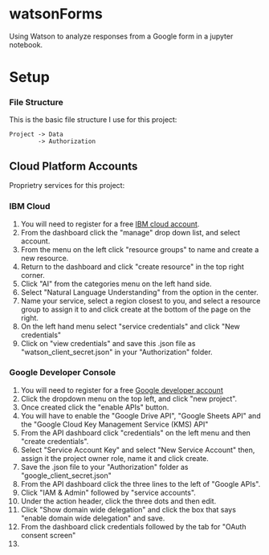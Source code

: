 # watsonForms
Using Watson to analyze responses from a Google form in a jupyter notebook.

# Setup

### File Structure

This is the basic file structure I use for this project:

```
Project -> Data
        -> Authorization
```

## Cloud Platform Accounts

Proprietry services for this project:

### IBM Cloud

1. You will need to register for a free [IBM cloud account](https://cloud.ibm.com/registration).
2. From the dashboard click the "manage" drop down list, and select account.
3. From the menu on the left click "resource groups" to name and create a new resource.
4. Return to the dashboard and click "create resource" in the top right corner.
5. Click "AI" from the categories menu on the left hand side.
6. Select "Natural Language Understanding" from the option in the center.
7. Name your service, select a region closest to you, and select a resource group to assign it to and click create at the bottom of the page on the right.
8. On the left hand menu select "service credentials" and click "New credentials"
9. Click on "view credentials" and save this .json file as "watson_client_secret.json" in your "Authorization" folder.

### Google Developer Console

1. You will need to register for a free [Google developer account](https://console.developers.google.com/)
2. Click the dropdown menu on the top left, and click "new project".
3. Once created click the "enable APIs" button.
4. You will have to enable the "Google Drive API", "Google Sheets API" and the "Google Cloud Key Management Service (KMS) API"
5. From the API dashboard click "credentials" on the left menu and then "create credentials".  
6. Select "Service Account Key" and select "New Service Account" then, assign it the project owner role, name it and click create.
7. Save the .json file to your "Authorization" folder as "google_client_secret.json"
8. From the API dashboard click the three lines to the left of "Google APIs".
9. Click "IAM & Admin" followed by "service accounts".
10. Under the action header, click the three dots and then edit.
11. Click "Show domain wide delegation" and click the box that says "enable domain wide delegation" and save.
12. From the dashboard click credentials followed by the tab for "OAuth consent screen" 
13. 






